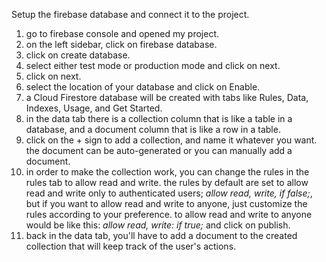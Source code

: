 Setup the firebase database and connect it to the project.
  1. go to firebase console and opened my project.
  2. on the left sidebar, click on firebase database.
  3. click on create database.
  4. select either test mode or production mode and click on next.
  5. click on next.
  6. select the location of your database and click on Enable.
  7. a Cloud Firestore database will be created with tabs like Rules, Data, Indexes, Usage, and Get Started.
  8. in the data tab there is a collection column that is like a table in a database, and a document column that is like a row in a table.
  9. click on the + sign to add a collection, and name it whatever you want. the document can be auto-generated or you can manually add a document.
  10. in order to make the collection work, you can change the rules in the rules tab to allow read and write. the rules by default are set to allow read and write only to authenticated users; *allow read, write, if false;*, but if you want to allow read and write to anyone, just customize the rules according to your preference. to allow read and write to anyone would be like this: *allow read, write: if true;* and click on publish.
  11. back in the data tab, you'll have to add a document to the created collection that will keep track of the user's actions.
 